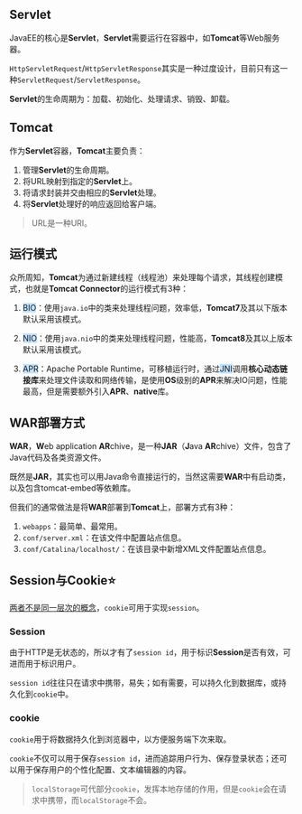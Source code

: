 ## Servlet

JavaEE的核心是**Servlet**，**Servlet**需要运行在容器中，如**Tomcat**等Web服务器。

`HttpServletRequest`/`HttpServletResponse`其实是一种过度设计，目前只有这一种`ServletRequest`/`ServletResponse`。

**Servlet**的生命周期为：加载、初始化、处理请求、销毁、卸载。



## Tomcat

作为**Servlet**容器，**Tomcat**主要负责：

1. 管理**Servlet**的生命周期。
2. 将URL映射到指定的**Servlet**上。
3. 将请求封装并交由相应的**Servlet**处理。
4. 将**Servlet**处理好的响应返回给客户端。

> URL是一种URI。



## 运行模式

众所周知，**Tomcat**为通过新建线程（线程池）来处理每个请求，其线程创建模式，也就是**Tomcat Connector**的运行模式有3种：

1. <span style=background:#c2e2ff>BIO</span>：使用`java.io`中的类来处理线程问题，效率低，**Tomcat7**及其以下版本默认采用该模式。

2. <span style=background:#c2e2ff>NIO</span>：使用`java.nio`中的类来处理线程问题，性能高，**Tomcat8**及其以上版本默认采用该模式。

3. <span style=background:#c2e2ff>APR</span>：Apache Portable Runtime，可移植运行时，通过<span style=background:#c2e2ff>JNI</span>调用**核心动态链接库**来处理文件读取和网络传输，是使用**OS**级别的**APR**来解决IO问题，性能最高，但是需要额外引入**APR**、**native**库。




## WAR部署方式

**WAR**，**W**eb application **AR**chive，是一种**JAR**（**J**ava **AR**chive）文件，包含了Java代码及各类资源文件。

既然是**JAR**，其实也可以用Java命令直接运行的，当然这需要**WAR**中有启动类，以及包含tomcat-embed等依赖库。

但我们的通常做法是将**WAR**部署到**Tomcat**上，部署方式有3种：

1. `webapps`：最简单、最常用。
2. `conf/server.xml`：在该文件中配置站点信息。
3. `conf/Catalina/localhost/`：在该目录中新增XML文件配置站点信息。



## Session与Cookie⭐

[两者不是同一层次的概念](https://www.zhihu.com/question/19786827/answer/84540780)，`cookie`可用于实现`session`。

### Session

由于HTTP是无状态的，所以才有了`session id`，用于标识**Session**是否有效，可进而用于标识用户。

`session id`往往只在请求中携带，易失；如有需要，可以持久化到数据库，或持久化到`cookie`中。

### cookie

`cookie`用于将数据持久化到浏览器中，以方便服务端下次来取。

`cookie`不仅可以用于保存`session id`，进而追踪用户行为、保存登录状态；还可以用于保存用户的个性化配置、文本编辑器的内容。

> `localStorage`可代部分`cookie`，发挥本地存储的作用，但是`cookie`会在请求中携带，而`localStorage`不会。

